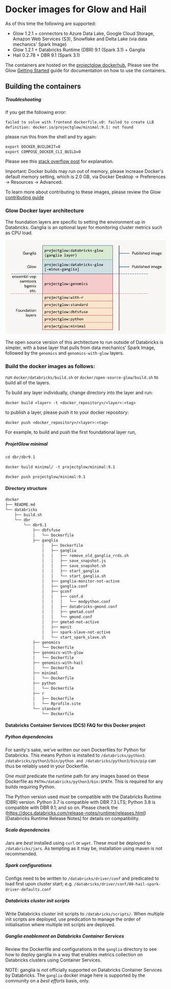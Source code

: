 # Docker images for Glow and Hail

As of this time the following are supported: 

* Glow 1.2.1 + connectors to Azure Data Lake, Google Cloud Storage, Amazon Web Services (S3), Snowflake and Delta Lake (via data mechanics' Spark Image) 
* Glow 1.2.1 + Databricks Runtime (DBR) 9.1 (Spark 3.1) + Ganglia
* Hail 0.2.78 + DBR 9.1 (Spark 3.1)

The containers are hosted on the [projectglow dockerhub](https://hub.docker.com/u/projectglow), 
Please see the Glow [Getting Started](https://glow.readthedocs.io/en/latest/getting-started.html) guide for documentation on how to use the containers.

## Building the containers

##### Troubleshooting

If you get the following error:

```
failed to solve with frontend dockerfile.v0: failed to create LLB definition: docker.io/projectglow/minimal:9.1: not found
```

please run this from the shell and try again:

```
export DOCKER_BUILDKIT=0
export COMPOSE_DOCKER_CLI_BUILD=0
```

Please see this [stack overflow post](https://stackoverflow.com/questions/64221861/an-error-failed-to-solve-with-frontend-dockerfile-v0) for explanation.

Important: Docker builds may run out of memory, please increase
Docker's default memory setting, which is 2.0 GB, via Docker Desktop -> Preferences -> Resources -> Advanced.

To learn more about contributing to these images, please review the Glow [contributing guide](https://glow.readthedocs.io/en/latest/contributing.html#add-libraries-to-the-glow-docker-environment)

### Glow Docker layer architecture

The foundation layers are specific to setting the environment up in Databricks.
Ganglia is an optional layer for monitoring cluster metrics such as CPU load.

![Docker layer architecture](../static/glow_genomics_docker_image_architecture.png?raw=true "Glow Docker layer architecture")

The open source version of this architecture to run outside of Databricks is simpler, 
with a base layer that pulls from data mechanics' Spark Image, followed by the ```genomics``` and ```genomics-with-glow``` layers.

### Build the docker images as follows:

run ```docker/databricks/build.sh``` or ```docker/open-source-glow/build.sh``` to build all of the layers. 

To build any layer individually, change directory into the layer and run: 

```docker build <layer> -t <docker_repository>/<layer>:<tag>```

to publish a layer, please push it to your docker repository:

```docker push <docker_repository>/<layer>:<tag>```

For example, to build and push the first foundational layer run,

##### ProjetGlow minimal 
```cd dbr/dbr9.1```

```docker build minimal/ -t projectglow/minimal:9.1```

```docker push projectglow/minimal:9.1```

#### Directory structure
```
docker
├── README.md
└── databricks
    ├── build.sh
    └── dbr
        └── dbr9.1
            ├── dbfsfuse
            │   └── Dockerfile
            ├── ganglia
                │   ├── Dockerfile
                │   ├── ganglia
                │   │   ├── remove_old_ganglia_rrds.sh
                │   │   ├── save_snapshot.js
                │   │   ├── save_snapshot.sh
                │   │   ├── start_ganglia
                │   │   └── start_ganglia.sh
                │   ├── ganglia-monitor-not-active
                │   ├── ganglia.conf
                │   ├── gconf
                │   │   ├── conf.d
                │   │   │   └── modpython.conf
                │   │   ├── databricks-gmond.conf
                │   │   ├── gmetad.conf
                │   │   └── gmond.conf
                │   ├── gmetad-not-active
                │   ├── monit
                │   ├── spark-slave-not-active
                │   └── start_spark_slave.sh
            ├── genomics
            │   └── Dockerfile
            ├── genomics-with-glow
            │   └── Dockerfile
            ├── genomics-with-hail
            │   └── Dockerfile
            ├── minimal
            │   └── Dockerfile
            ├── python
            │   └── Dockerfile
            ├── r
            │   ├── Dockerfile
            │   └── Rprofile.site
            └── standard
                └── Dockerfile
```

#### Databricks Container Services (DCS) FAQ for this Docker project

##### Python dependencies

For sanity's sake, we've written our own Dockerfiles for Python for Databricks. This means Python is installed to ```/databricks/python3```. ```/databricks/python3/bin/python and /databricks/python3/bin/pip``` can thus be reliably used in your Dockerfile. 

One *must* predicate the runtime path for any images based on these Dockerfile as ```PATH=/databricks/python3/bin:$PATH```. This is required for any builds requiring Python. 

The Python version used *must* be compatible with the Databricks Runtime (DBR) version. Python 3.7 is compatible with DBR 7.3 LTS; Python 3.8 is compatible with DBR 9.1; and so on. Please check the (https://docs.databricks.com/release-notes/runtime/releases.html)[Databricks Runtime Release Notes] for details on compatibility. 

##### Scala dependencies

Jars are *best* installed using ```curl``` or ```wget```. These *must* be deployed to ```/databricks/jars```.
As tempting as it may be, installation using maven is not recommended.     

##### Spark configurations 

Configs need to be written to ```/databricks/driver/conf``` and predicated to load first upon cluster start; 
e.g. ```/databricks/driver/conf/00-hail-spark-driver-defaults.conf```

##### Databricks cluster init scripts

Write Databricks cluster init scripts to ```/databricks/scripts/```. When multiple init scripts are deployed, use predication to manage the order of initialisation where multiple init scripts are deployed.

##### Ganglia enablement on Databricks Container Services

Review the Dockerfile and configurations in the ```ganglia``` directory to see how to deploy ganglia in a way that enables metrics collection on Databricks clusters using Container Services. 

NOTE: ganglia is *not* officially supported on Databricks Container Services by Databricks. The ```ganglia``` docker image here is supported by the community on a *best efforts* basis, only. 





